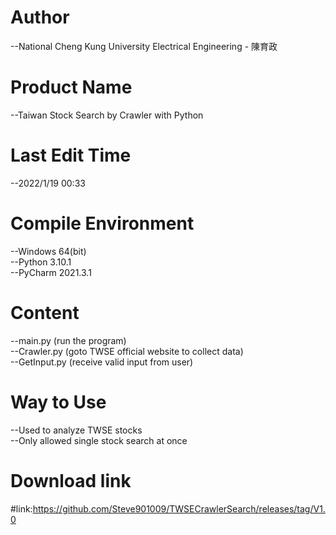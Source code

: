 # Author
--National Cheng Kung University Electrical Engineering - 陳育政<br />

# Product Name
--Taiwan Stock Search by Crawler with Python<br />

# Last Edit Time
--2022/1/19 00:33<br />

# Compile Environment
--Windows 64(bit)<br />
--Python 3.10.1<br />
--PyCharm 2021.3.1<br />

# Content
--main.py (run the program)<br />
--Crawler.py (goto TWSE official website to collect data)<br />
--GetInput.py (receive valid input from user)<br />

# Way to Use
--Used to analyze TWSE stocks<br />
--Only allowed single stock search at once<br />

# Download link
#link:https://github.com/Steve901009/TWSECrawlerSearch/releases/tag/V1.0<br />

